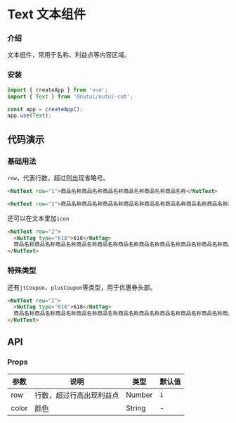 # Text 文本组件

### 介绍

文本组件，常用于名称、利益点等内容区域。

### 安装

``` javascript
import { createApp } from 'vue';
import { Text } from '@nutui/nutui-cat';

const app = createApp();
app.use(Text);
```

## 代码演示

### 基础用法

`row`，代表行数，超过则出现省略号。

```html
<NutText row="1">商品名称商品名称商品名称商品名称商品名称商品名称</NutText>

```
```html
<NutText row="2">商品名称商品名称商品名称商品名称商品名称商品名称商品名称商品名称商品名称商品名称商品名称商品名称</NutText>

```

还可以在文本里加`icon`
```html
<NutText row="2">
  <NutTag type="618">618</NutTag>
  商品名称商品名称商品名称商品名称商品名称商品名称商品名称商品名称商品名称商品名称商品名称商品名称
</NutText>
```

### 特殊类型

还有`jtCoupon`、`plusCoupon`等类型，用于优惠券头部。
```html
<NutText row="2">
  <NutTag type="618">618</NutTag>
  商品名称商品名称商品名称商品名称商品名称商品名称商品名称商品名称商品名称商品名称商品名称商品名称
</NutText>
```


## API

### Props

| 参数         | 说明                             | 类型   | 默认值           |
|--------------|----------------------------------|--------|------------------|
| row         | 行数，超过行高出现利益点 | Number | `1`    |
| color       | 颜色  | String | -      |

<!-- ### Events

| 事件名 | 说明           | 回调参数     |
|--------|----------------|--------------|
| click  | 点击文本时触发 | event: Event | -->

